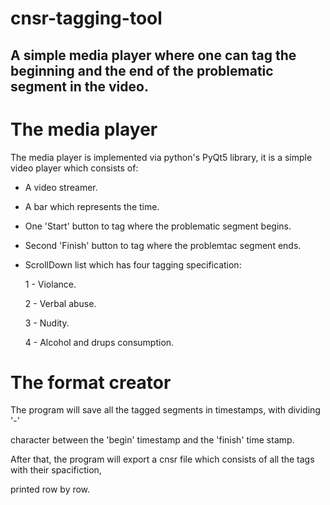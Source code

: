 # cnsr-tagging-tool

A simple media player where one can tag the beginning and the end of the problematic segment in the video.
-

# The media player
The media player is implemented via python's PyQt5 library, it is a simple video player which consists of:

- A video streamer.

- A bar which represents the time.

- One 'Start' button to tag where the problematic segment begins.

- Second 'Finish' button to tag where the problemtac segment ends.

- ScrollDown list which has four tagging specification:
    
   1 - Violance.
   
   2 - Verbal abuse.
   
   3 - Nudity.
   
   4 - Alcohol and drups consumption.
    

# The format creator

The program will save all the tagged segments in timestamps, with dividing '-' 

character between the 'begin' timestamp and the 'finish' time stamp.

After that, the program will export a cnsr file which consists of all the tags with their spacifiction,

printed row by row.
